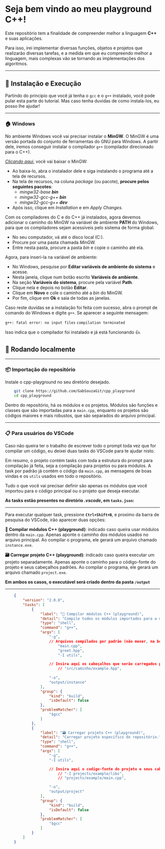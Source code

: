 
# Seja bem vindo ao meu playground C++!

Este repositório tem a finalidade de compreender melhor a linguagem **C++** e suas aplicações.

Para isso, irei implementar diversas funções, objetos e projetos que realizarão diversas tarefas, e a medida em que eu compreendo melhor a linguagem, mais complexas vão se tornando as implementações dos algoritmos.

---

## 🔌 Instalação e Execução
Partindo do principio que você já tenha o `gcc` e o `g++` instalado, você pode pular esta parte do tutorial. Mas caso tenha duvidas de como instala-los, eu posso lhe ajudar!

---

### 🏠 Windows
No ambiente Windows você vai precisar instalar o **MinGW**. O MinGW é uma versão portada do conjunto de ferramentas do GNU para Windows. A partir dele, iremos conseguir instalar o compilador `g++` (compilador direcionado para o C++).

[*Clicando aqui*](https://sourceforge.net/projects/mingw/files/), você vai baixar o MinGW:

- Ao baixa-lo, abra o instalador dele e siga instalando o programa até a tela de recursos.
- Na tela de recursos, na coluna *package* (ou pacote), **procure pelos seguintes pacotes**:
    - *mingw32-base **bin***
    - *mingw32-gcc-g++ **bin***
    - *mingw32-gcc-g++ **dev***
- Após isso, clique em *Installation* e em *Apply Changes.*

Com os compiladores do C e do C++ já instalados, agora devemos adicionar o caminho do MinGW na variável de ambiente **PATH** do Windows, para que os compiladores sejam acessíveis pelo sistema de forma global. 

- No seu computador, vá até o disco local (C:).
- Procure por uma pasta chamada *MinGW.* 
- Entre nesta pasta, procure a pasta *bin* e copie o caminho até ela.

Agora, para inseri-la na variável de ambiente:

- No Windows, pesquise por **Editar variáveis de ambiente do sistema** e acesse.
- Nesta janela, clique num botão escrito **Variáveis de ambiente**.
- Na seção **Variáveis do sistema**, procure pela variável **Path**.
- Clique nela e depois no botão **Editar**.
- Clique em **Novo** e cole o caminho até a *bin* do MinGW.
- Por fim, clique em **Ok** e saia de todas as janelas.

Caso reste duvidas se a instalação foi feita com sucesso, abra o prompt de comando do Windows e digite `g++`. Se aparecer a seguinte mensagem:

`g++: fatal error: no input files`
`compilation terminated`

Isso indica que o compilador foi instalado e já está funcionando 👍.

## 📍 Rodando localmente
---
### 📦 Importação do repositório
Instale o cpp-playground no seu diretório desejado.

```bash
    git clone https://github.com/GabSouzaGit/cpp_playground
    cd cpp_playground
```

Dentro do repositório, há os módulos e os projetos. Módulos são funções e classes que são importadas para a `main.cpp`, enquanto os projetos são códigos maiores e mais robustos, que são separados do arquivo principal.

---

### 📋 Para usuários do VSCode

Caso não queira ter o trabalho de escrever todo o prompt toda vez que for compilar um código, eu deixei duas tasks do VSCode para te ajudar nisto.

Em resumo, o projeto contém tasks com toda a estrutura do prompt para compilação já feita, seja a compilação para projetos ou para módulos. A task por padrão já contém o código da `main.cpp`, as mensagens de boas vindas e os `utils` usados em todo o repositório. 

Tudo o que você vai precisar definir são apenas os módulos que você importou para o código principal ou o projeto que deseja executar.

**As tasks estão presentes no diretório *.vscode*, em `tasks.json`:**

---

Para executar qualquer task, pressione **`Ctrl+Shift+B`**, e proximo da barra de pesquisa do VSCode, irão aparecer duas opções:

**🔄 Compilar módulos C++ (playground)**: indicado caso queira usar módulos dentro da `main.cpp`. Apenas aponte o caminho dos módulos usados no arquivo principal. Ao compilar o programa, ele gerará um arquivo chamado `instance.exe`.  

**🗃️ Carregar projeto C++ (playground)**: indicado caso queira executar um projeto separadamente. Apenas aponte o caminho para o código-fonte do projeto e seus cabeçalhos padrões. Ao compilar o programa, ele gerará um arquivo chamado `project.exe`.  

**Em ambos os casos, o executável será criado dentro da pasta `/output`**

---

```json
    {
        "version": "2.0.0",
        "tasks": [
            {
                "label": "🔄 Compilar módulos C++ (playground)",
                "detail": "Compile todos os módulos importados para a main.cpp.",
                "type": "shell",
                "command": "g++",
                "args": [
                    "-g",
                    // Arquivos compilados por padrão (não mexer, na boa ^_-)
                        "main.cpp",
                        "greet.hpp",
                        "-I utils",

                    // Insira aqui os cabeçalhos que serão carregados pelo arquivo main.cpp
                        // "src/caminho/example.hpp",
                        
                    "-o",
                    "output/instance"
                ],
                "group": {
                    "kind": "build",
                    "isDefault": false
                },
                "problemMatcher": [
                    "$gcc"
                ]
            },
            {
                "label": "🗃️ Carregar projeto C++ (playground)",
                "detail": "Carregar projeto especifico do repositório.",
                "type": "shell",
                "command": "g++",
                "args": [
                    "-g",
                    "-I utils",

                    // Insira aqui o codigo-fonte do projeto e seus cabeçalhos.
                        // "-I projects/example/libs",
                        // "projects/example/main.cpp",

                    "-o",
                    "output/project"
                ],
                "group": {
                    "kind": "build",
                    "isDefault": false
                },
                "problemMatcher": [
                    "$gcc"
                ]
            }
        ]
    }
```